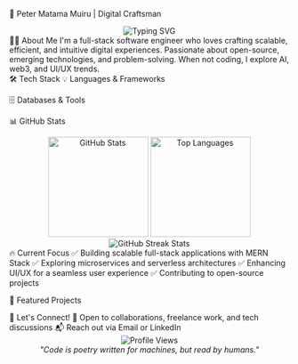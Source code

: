 🚀 Peter Matama Muiru | Digital Craftsman

<div align="center"> <img src="https://readme-typing-svg.demolab.com?font=Fira+Code&weight=500&size=22&pause=1000&color=6E56CF&center=true&vCenter=true&width=500&lines=Software+Engineer;Full-Stack+Developer;Problem+Solver;Tech+Enthusiast;Open+Source+Contributor" alt="Typing SVG" /> </div>
👨‍💻 About Me
I'm a full-stack software engineer who loves crafting scalable, efficient, and intuitive digital experiences. Passionate about open-source, emerging technologies, and problem-solving. When not coding, I explore AI, web3, and UI/UX trends.

<div align="center">


</div>
🛠 Tech Stack
💡 Languages & Frameworks

🗄 Databases & Tools

📊 GitHub Stats
<div align="center"> <img height="180em" src="https://github-readme-stats.vercel.app/api?username=MatamaPeter&show_icons=true&theme=radical&hide_border=true&count_private=true" alt="GitHub Stats" /> <img height="180em" src="https://github-readme-stats.vercel.app/api/top-langs/?username=MatamaPeter&layout=compact&theme=radical&hide_border=true" alt="Top Languages" /> <img src="https://github-readme-streak-stats.herokuapp.com/?user=MatamaPeter&theme=radical&hide_border=true" alt="GitHub Streak Stats" /> </div>
🔥 Current Focus
✅ Building scalable full-stack applications with MERN Stack
✅ Exploring microservices and serverless architectures
✅ Enhancing UI/UX for a seamless user experience
✅ Contributing to open-source projects

🌟 Featured Projects
<div align="center">


</div>
🎯 Let's Connect!
🚀 Open to collaborations, freelance work, and tech discussions
📬 Reach out via Email or LinkedIn

<div align="center"> <img src="https://komarev.com/ghpvc/?username=MatamaPeter&color=6E56CF&style=for-the-badge" alt="Profile Views" /> </div> <div align="center"> <i>"Code is poetry written for machines, but read by humans."</i> </div>
